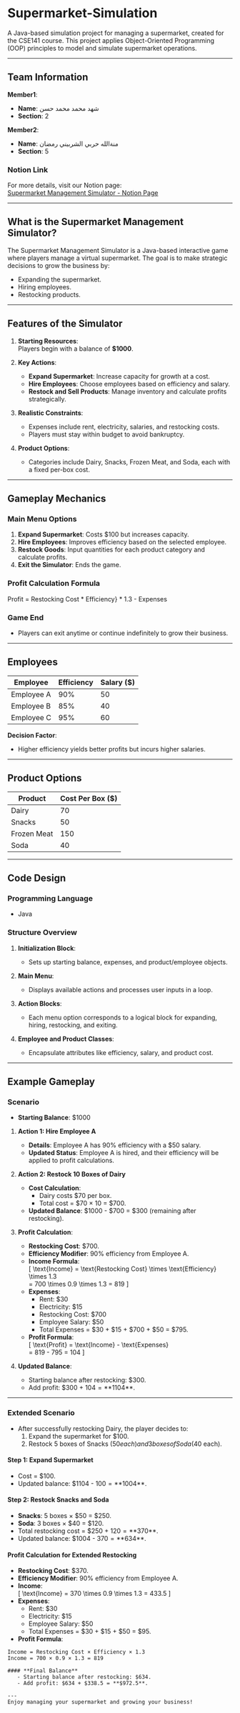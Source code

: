 # **Supermarket-Simulation**
A Java-based simulation project for managing a supermarket, created for the CSE141 course. This project applies Object-Oriented Programming (OOP) principles to model and simulate supermarket operations.

---

## **Team Information**

**Member1**:  
- **Name**: شهد محمد محمد حسن  
- **Section**: 2  

**Member2**:  
- **Name**: منةالله حربي الشربيني رمضان  
- **Section**: 5  

### **Notion Link**  

For more details, visit our Notion page:  
[Supermarket Management Simulator - Notion Page](https://overjoyed-gallon-36f.notion.site/Supermarket-Management-Simulator-157a5187b326800f80bbf54a4600a7e3?pvs=4)

---

## **What is the Supermarket Management Simulator?**

The Supermarket Management Simulator is a Java-based interactive game where players manage a virtual supermarket. The goal is to make strategic decisions to grow the business by:  
- Expanding the supermarket.  
- Hiring employees.  
- Restocking products.  

---

## **Features of the Simulator**

1. **Starting Resources**:  
   Players begin with a balance of **$1000**.

2. **Key Actions**:  
   - **Expand Supermarket**: Increase capacity for growth at a cost.  
   - **Hire Employees**: Choose employees based on efficiency and salary.  
   - **Restock and Sell Products**: Manage inventory and calculate profits strategically.  

3. **Realistic Constraints**:  
   - Expenses include rent, electricity, salaries, and restocking costs.  
   - Players must stay within budget to avoid bankruptcy.  

4. **Product Options**:  
   - Categories include Dairy, Snacks, Frozen Meat, and Soda, each with a fixed per-box cost.  

---

## **Gameplay Mechanics**

### **Main Menu Options**  
1. **Expand Supermarket**: Costs $100 but increases capacity.  
2. **Hire Employees**: Improves efficiency based on the selected employee.  
3. **Restock Goods**: Input quantities for each product category and calculate profits.  
4. **Exit the Simulator**: Ends the game.  

### **Profit Calculation Formula**  
Profit = Restocking Cost * Efficiency} * 1.3 - Expenses

### **Game End**  
- Players can exit anytime or continue indefinitely to grow their business.

---

## **Employees**

| **Employee** | **Efficiency** | **Salary ($)** |  
|--------------|----------------|----------------|  
| Employee A   | 90%            | 50             |  
| Employee B   | 85%            | 40             |  
| Employee C   | 95%            | 60             |  

**Decision Factor**:  
- Higher efficiency yields better profits but incurs higher salaries.  

---

## **Product Options**

| **Product**      | **Cost Per Box ($)** |  
|-------------------|----------------------|  
| Dairy            | 70                   |  
| Snacks           | 50                   |  
| Frozen Meat      | 150                  |  
| Soda             | 40                   |  

---

## **Code Design**

### **Programming Language**  
- Java  

### **Structure Overview**  
1. **Initialization Block**:  
   - Sets up starting balance, expenses, and product/employee objects.  

2. **Main Menu**:  
   - Displays available actions and processes user inputs in a loop.  

3. **Action Blocks**:  
   - Each menu option corresponds to a logical block for expanding, hiring, restocking, and exiting.  

4. **Employee and Product Classes**:  
   - Encapsulate attributes like efficiency, salary, and product cost.  

---
## **Example Gameplay**

### **Scenario**  
- **Starting Balance**: $1000  

1. **Action 1: Hire Employee A**  
   - **Details**: Employee A has 90% efficiency with a $50 salary.  
   - **Updated Status**: Employee A is hired, and their efficiency will be applied to profit calculations.

2. **Action 2: Restock 10 Boxes of Dairy**  
   - **Cost Calculation**:  
     - Dairy costs $70 per box.  
     - Total cost = $70 × 10 = $700.  
   - **Updated Balance**: $1000 - $700 = $300 (remaining after restocking).

3. **Profit Calculation**:  
   - **Restocking Cost**: $700.  
   - **Efficiency Modifier**: 90% efficiency from Employee A.  
   - **Income Formula**:  
     \[
     \text{Income} = \text{Restocking Cost} \times \text{Efficiency} \times 1.3  
     = 700 \times 0.9 \times 1.3 = 819
     \]  
   - **Expenses**:  
     - Rent: $30  
     - Electricity: $15  
     - Restocking Cost: $700  
     - Employee Salary: $50  
     - Total Expenses = $30 + $15 + $700 + $50 = $795.  
   - **Profit Formula**:  
     \[
     \text{Profit} = \text{Income} - \text{Expenses}  
     = 819 - 795 = 104
     \]  

4. **Updated Balance**:  
   - Starting balance after restocking: $300.  
   - Add profit: $300 + $104 = **$1104**.

---

### **Extended Scenario**  

- After successfully restocking Dairy, the player decides to:  
   1. Expand the supermarket for $100.  
   2. Restock 5 boxes of Snacks ($50 each) and 3 boxes of Soda ($40 each).  

#### **Step 1: Expand Supermarket**  
   - Cost = $100.  
   - Updated balance: $1104 - $100 = **$1004**.  

#### **Step 2: Restock Snacks and Soda**  
   - **Snacks**: 5 boxes × $50 = $250.  
   - **Soda**: 3 boxes × $40 = $120.  
   - Total restocking cost = $250 + $120 = **$370**.  
   - Updated balance: $1004 - $370 = **$634**.

#### **Profit Calculation for Extended Restocking**  
   - **Restocking Cost**: $370.  
   - **Efficiency Modifier**: 90% efficiency from Employee A.  
   - **Income**:  
     \[
     \text{Income} = 370 \times 0.9 \times 1.3 = 433.5
     \]  
   - **Expenses**:  
     - Rent: $30  
     - Electricity: $15  
     - Employee Salary: $50  
     - Total Expenses = $30 + $15 + $50 = $95.  
   - **Profit Formula**:  
```plaintext
Income = Restocking Cost × Efficiency × 1.3
Income = 700 × 0.9 × 1.3 = 819

#### **Final Balance**  
   - Starting balance after restocking: $634.  
   - Add profit: $634 + $338.5 = **$972.5**.

---
Enjoy managing your supermarket and growing your business!
